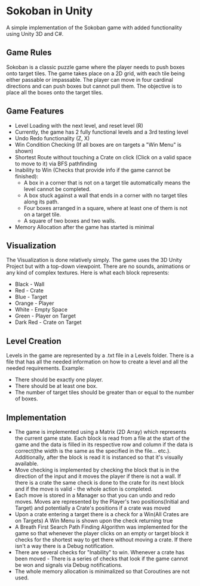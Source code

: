 # Sokoban in Unity
A simple implementation of the Sokoban game with added functionality using Unity 3D and C#.
## Game Rules
Sokoban is a classic puzzle game where the player needs to push boxes onto target tiles. 
The game takes place on a 2D grid, with each tile being either passable or impassable. 
The player can move in four cardinal directions and can push boxes but cannot pull them. 
The objective is to place all the boxes onto the target tiles.
## Game Features
- Level Loading with the next level, and reset level (R)
- Currently, the game has 2 fully functional levels and a 3rd testing level
- Undo Redo functionality (Z, X)
- Win Condition Checking (If all boxes are on targets a "Win Menu" is shown)
- Shortest Route without touching a Crate on click (Click on a valid space to move to it) via BFS pathfinding
- Inability to Win (Checks that provide info if the game cannot be finished):
  - A box in a corner that is not on a target tile automatically means the level cannot be completed.
  - A box stuck against a wall that ends in a corner with no target tiles along its path.
  - Four boxes arranged in a square, where at least one of them is not on a target tile.
  - A square of two boxes and two walls.
- Memory Allocation after the game has started is minimal
## Visualization
The Visualization is done relatively simply. The game uses the 3D Unity Project but with a top-down viewpoint.
There are no sounds, animations or any kind of complex textures.
Here is what each block represents:
- Black - Wall
- Red - Crate
- Blue - Target
- Orange - Player
- White - Empty Space
- Green - Player on Target
- Dark Red - Crate on Target
## Level Creation
Levels in the game are represented by a .txt file in a Levels folder.
There is a file that has all the needed information on how to create a level and all the needed requirements.
Example:
- There should be exactly one player.
- There should be at least one box.
- The number of target tiles should be greater than or equal to the number of boxes.

## Implementation
- The game is implemented using a Matrix (2D Array) which represents the current game state.
Each block is read from a file at the start of the game and the data is filled in its respective row and column if the data is correct(the width is the same as the specified in the file... etc.).
Additionally, after the block is read it is instanced so that it's visually available.
- Move checking is implemented by checking the block that is in the direction of the input and it moves the player if there is not a wall.
If there is a crate the same check is done to the crate for its next block and if the move is valid - the whole action is completed.
- Each move is stored in a Manager so that you can undo and redo moves.
Moves are represented by the Player's two positions(Initial and Target) and potentially a Crate's positions if a crate was moved
- Upon a crate entering a target there is a check for a Win(All Crates are on Targets)
A Win Menu is shown upon the check returning true
- A Breath First Search Path Finding Algorithm was implemented for the game so that whenever the player clicks on an empty or target block it checks for the shortest way to get there without moving a crate.
If there isn't a way there is a Debug notification.
- There are several checks for "Inability" to win. Whenever a crate has been moved - There is a series of checks that look if the game cannot be won and signals via Debug notifications.
- The whole memory allocation is minimalized so that Coroutines are not used.
